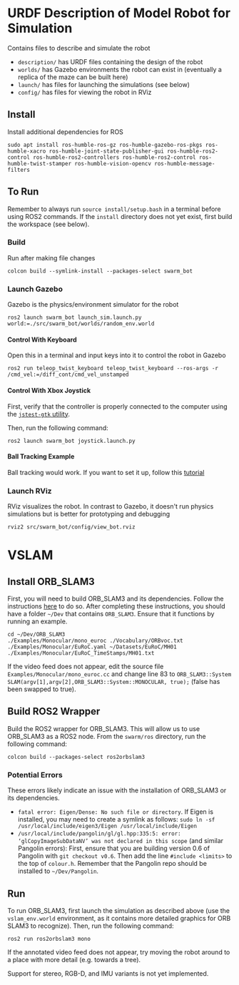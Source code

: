 # URDF Description of Model Robot for Simulation

Contains files to describe and simulate the robot

- `description/` has URDF files containing the design of the robot
- `worlds/` has Gazebo environments the robot can exist in (eventually a replica of the maze can be built here)
- `launch/` has files for launching the simulations (see below)
- `config/` has files for viewing the robot in RViz

## Install

Install additional dependencies for ROS

```
sudo apt install ros-humble-ros-gz ros-humble-gazebo-ros-pkgs ros-humble-xacro ros-humble-joint-state-publisher-gui ros-humble-ros2-control ros-humble-ros2-controllers ros-humble-ros2-control ros-humble-twist-stamper ros-humble-vision-opencv ros-humble-message-filters
```

## To Run

Remember to always run `source install/setup.bash` in a terminal before using ROS2 commands. If the `install` directory does not yet exist, first build the workspace (see below).

### Build
Run after making file changes

```
colcon build --symlink-install --packages-select swarm_bot
```

### Launch Gazebo
Gazebo is the physics/environment simulator for the robot

```
ros2 launch swarm_bot launch_sim.launch.py world:=./src/swarm_bot/worlds/random_env.world
```

#### Control With Keyboard
Open this in a terminal and input keys into it to control the robot in Gazebo

```
ros2 run teleop_twist_keyboard teleop_twist_keyboard --ros-args -r /cmd_vel:=/diff_cont/cmd_vel_unstamped
```

#### Control With Xbox Joystick

First, verify that the controller is properly connected to the computer using the [`jstest-gtk` utility](https://github.com/Grumbel/jstest-gtk).

Then, run the following command:

```
ros2 launch swarm_bot joystick.launch.py
```

#### Ball Tracking Example

Ball tracking would work. If you want to set it up, follow this [tutorial](https://www.youtube.com/watch?v=gISSSbYUZag)

### Launch RViz
RViz visualizes the robot. In contrast to Gazebo, it doesn't run physics simulations but is better for prototyping and debugging

```
rviz2 src/swarm_bot/config/view_bot.rviz                    
```

# VSLAM

## Install ORB_SLAM3
First, you will need to build ORB_SLAM3 and its dependencies. Follow the instructions [here](https://github.com/bharath5673/ORB-SLAM3) to do so. After completing these instructions, you should have a folder `~/Dev` that contains `ORB_SLAM3`. Ensure that it functions by running an example.

```
cd ~/Dev/ORB_SLAM3
./Examples/Monocular/mono_euroc ./Vocabulary/ORBvoc.txt ./Examples/Monocular/EuRoC.yaml ~/Datasets/EuRoC/MH01 ./Examples/Monocular/EuRoC_TimeStamps/MH01.txt
```

If the video feed does not appear, edit the source file `Examples/Monocular/mono_euroc.cc` and change line 83 to `ORB_SLAM3::System SLAM(argv[1],argv[2],ORB_SLAM3::System::MONOCULAR, true);` (false has been swapped to true).

## Build ROS2 Wrapper
Build the ROS2 wrapper for ORB_SLAM3. This will allow us to use ORB_SLAM3 as a ROS2 node. From the `swarm/ros` directory, run the following command:

```
colcon build --packages-select ros2orbslam3
```

### Potential Errors
These errors likely indicate an issue with the installation of ORB_SLAM3 or its dependencies.

- `fatal error: Eigen/Dense: No such file or directory`. If Eigen is installed, you may need to create a symlink as follows: `sudo ln -sf /usr/local/include/eigen3/Eigen /usr/local/include/Eigen`
- `/usr/local/include/pangolin/gl/gl.hpp:335:5: error: ‘glCopyImageSubDataNV’ was not declared in this scope` (and similar Pangolin errors): First, ensure that you are building version 0.6 of Pangolin with `git checkout v0.6`. Then add the line `#include <limits>` to the top of `colour.h`. Remember that the Pangolin repo should be installed to `~/Dev/Pangolin`.

## Run
To run ORB_SLAM3, first launch the simulation as described above (use the `vslam_env.world` environment, as it contains more detailed graphics for ORB SLAM3 to recognize). Then, run the following command:

```
ros2 run ros2orbslam3 mono
```

If the annotated video feed does not appear, try moving the robot around to a place with more detail (e.g. towards a tree).

Support for stereo, RGB-D, and IMU variants is not yet implemented.

